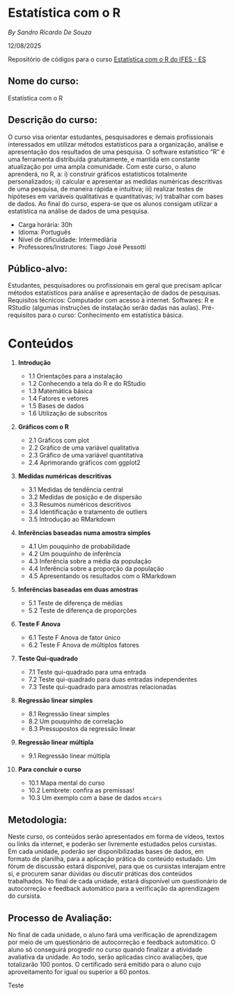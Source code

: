 # Estatística com o R

_By Sandro Ricardo De Souza_

12/08/2025

Repositório de códigos para o curso [Estatística com o R do IFES - ES](https://mooc.cefor.ifes.edu.br/moodle/enrol/index.php?id=596) 

## Nome do curso:

Estatística com o R

## Descrição do curso:

O curso visa orientar estudantes, pesquisadores e demais profissionais interessados em utilizar métodos estatísticos para a organização, análise e apresentação dos resultados de uma pesquisa. O software estatístico “R” é uma ferramenta distribuída gratuitamente, e mantida em constante atualização por uma ampla comunidade. Com este curso, o aluno aprenderá, no R, a: i) construir gráficos estatísticos totalmente personalizados; ii) calcular e apresentar as medidas numéricas descritivas de uma pesquisa, de maneira rápida e intuitiva; iii) realizar testes de hipóteses em variáveis qualitativas e quantitativas; iv) trabalhar com bases de dados. Ao final do curso, espera-se que os alunos consigam utilizar a estatística na análise de dados de uma pesquisa.

* Carga horária: 30h
* Idioma: Português
* Nível de dificuldade: Intermediária
* Professores/Instrutores: Tiago José Pessotti

## Público-alvo:

Estudantes, pesquisadores ou profissionais em geral que precisam aplicar métodos estatísticos para análise e apresentação de dados de pesquisas.
Requisitos técnicos: Computador com acesso à internet. Softwares: R e RStudio (algumas instruções de instalação serão dadas nas aulas).
Pré-requisitos para o curso: Conhecimento em estatística básica.

# Conteúdos

1. **Introdução**

    - 1.1 Orientações para a instalação  
    - 1.2 Conhecendo a tela do R e do RStudio  
    - 1.3 Matemática básica  
    - 1.4 Fatores e vetores  
    - 1.5 Bases de dados  
    - 1.6 Utilização de subscritos

2. **Gráficos com o R**

    - 2.1 Gráficos com plot  
    - 2.2 Gráfico de uma variável qualitativa  
    - 2.3 Gráfico de uma variável quantitativa  
    - 2.4 Aprimorando gráficos com ggplot2

3. **Medidas numéricas descritivas**

    - 3.1 Medidas de tendência central  
    - 3.2 Medidas de posição e de dispersão  
    - 3.3 Resumos numéricos descritivos  
    - 3.4 Identificação e tratamento de outliers  
    - 3.5 Introdução ao RMarkdown

4. **Inferências baseadas numa amostra simples**

    - 4.1 Um pouquinho de probabilidade  
    - 4.2 Um pouquinho de inferência  
    - 4.3 Inferência sobre a média da população  
    - 4.4 Inferência sobre a proporção da população  
    - 4.5 Apresentando os resultados com o RMarkdown

5. **Inferências baseadas em duas amostras**

    - 5.1 Teste de diferença de médias  
    - 5.2 Teste de diferença de proporções

6. **Teste F Anova**

    - 6.1 Teste F Anova de fator único  
    - 6.2 Teste F Anova de múltiplos fatores

7. **Teste Qui-quadrado**

    - 7.1 Teste qui-quadrado para uma entrada  
    - 7.2 Teste qui-quadrado para duas entradas independentes  
    - 7.3 Teste qui-quadrado para amostras relacionadas

8. **Regressão linear simples**

    - 8.1 Regressão linear simples  
    - 8.2 Um pouquinho de correlação  
    - 8.3 Pressupostos da regressão linear

9. **Regressão linear múltipla**

    - 9.1 Regressão linear múltipla

10. **Para concluir o curso**

    - 10.1 Mapa mental do curso  
    - 10.2 Lembrete: confira as premissas!  
    - 10.3 Um exemplo com a base de dados `mtcars`

## Metodologia:

Neste curso, os conteúdos serão apresentados em forma de vídeos, textos ou links da internet, e poderão ser livremente estudados pelos cursistas. Em cada unidade, poderão ser disponibilizadas bases de dados, em formato de planilha, para a aplicação prática do conteúdo estudado. Um fórum de discussão estará disponível, para que os cursistas interajam entre si, e procurem sanar dúvidas ou discutir práticas dos conteúdos trabalhados. No final de cada unidade, estará disponível um questionário de autocorreção e feedback automático para a verificação da aprendizagem do cursista.

## Processo de Avaliação:

No final de cada unidade, o aluno fará uma verificação de aprendizagem por meio de um questionário de autocorreção e feedback automático. O aluno só conseguirá progredir no curso quando finalizar a atividade avaliativa da unidade. Ao todo, serão aplicadas cinco avaliações, que totalizarão 100 pontos. O certificado será emitido para o aluno cujo aproveitamento for igual ou superior a 60 pontos.

Teste